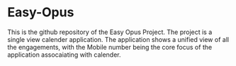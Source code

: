 # Easy-Opus
This is the github repository of the Easy Opus Project. The project is a single view calender application. The application shows a unified view of all the engagements, with the Mobile number being the core focus of the application assocaiating with calender.
